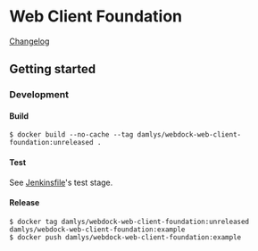 Web Client Foundation
========================

[Changelog](CHANGELOG.md)

## Getting started

### Development

#### Build

```
$ docker build --no-cache --tag damlys/webdock-web-client-foundation:unreleased .
```

#### Test

See [Jenkinsfile](Jenkinsfile)'s test stage.

#### Release

```
$ docker tag damlys/webdock-web-client-foundation:unreleased damlys/webdock-web-client-foundation:example
$ docker push damlys/webdock-web-client-foundation:example
```
